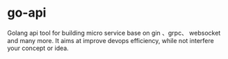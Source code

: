 # go-api
Golang api tool for building micro service base on gin 、grpc、 websocket and many more. It aims at improve devops efficiency, while not interfere your concept or idea.
